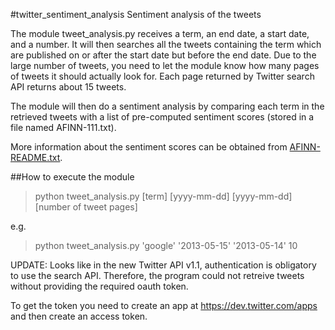 #twitter_sentiment_analysis
Sentiment analysis of the tweets 

The module tweet_analysis.py receives a term, an end date, a start date, and a number. 
It will then searches all the tweets containing the term which are published on or after 
the start date but before the end date. Due to the large number of tweets, 
you need to let the module know how many pages of tweets it should actually look for. 
Each page returned by Twitter search API returns about 15 tweets. 

The module will then do a sentiment analysis by comparing each term in the retrieved tweets 
with a list of pre-computed sentiment scores (stored in a file named AFINN-111.txt). 

More information about the sentiment scores can be obtained from [AFINN-README.txt]().  

##How to execute the module

> python tweet_analysis.py [term] [yyyy-mm-dd] [yyyy-mm-dd] [number of tweet pages]

e.g. 
> python tweet_analysis.py 'google' '2013-05-15' '2013-05-14' 10

UPDATE: Looks like in the new Twitter API v1.1, authentication is obligatory to use the 
search API. Therefore, the program could not retreive tweets without providing the 
required oauth token. 

To get the token you need to create an app at https://dev.twitter.com/apps and then create 
an access token.
